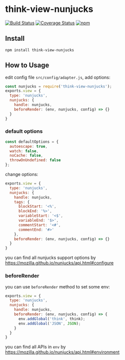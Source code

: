 # think-view-nunjucks
[![Build Status](https://travis-ci.org/thinkjs/think-view-nunjucks.svg?branch=master)](https://travis-ci.org/thinkjs/think-view-nunjucks)
[![Coverage Status](https://coveralls.io/repos/github/thinkjs/think-view-nunjucks/badge.svg?branch=master)](https://coveralls.io/github/thinkjs/think-view-nunjucks?branch=master)
[![npm](https://img.shields.io/npm/v/think-view-nunjucks.svg?style=flat-square)](https://www.npmjs.com/package/think-view-nunjucks)

## Install

```
npm install think-view-nunjucks
```


## How to Usage

edit config file `src/config/adapter.js`, add options: 

```js
const nunjucks = require('think-view-nunjucks');
exports.view = {
  type: 'nunjucks',
  nunjucks: {
    handle: nunjucks,
    beforeRender: (env, nunjucks, config) => {}
  }
}
```

### default options

```js
const defaultOptions = {
  autoescape: true,
  watch: false,
  noCache: false,
  throwOnUndefined: false
};
```
change options:

```js
exports.view = {
  type: 'nunjucks',
  nunjucks: {
    handle: nunjucks,
    tags: {
      blockStart: '<%',
      blockEnd: '%>',
      variableStart: '<$',
      variableEnd: '$>',
      commentStart: '<#',
      commentEnd: '#>'
    },
    beforeRender: (env, nunjucks, config) => {}
  }
}
```
you can find all nunjucks support options by https://mozilla.github.io/nunjucks/api.html#configure

### beforeRender

you can use `beforeRender` method to set some env:

```js
exports.view = {
  type: 'nunjucks',
  nunjucks: {
    handle: nunjucks,
    beforeRender: (env, nunjucks, config) => {
      env.addGlobal('think', think);
      env.addGlobal('JSON', JSON);
    }
  }
}
```
you can find all APIs in `env` by https://mozilla.github.io/nunjucks/api.html#environment
